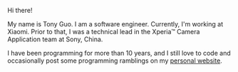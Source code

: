 <!--
tonykwok/tonykwok** is a ✨ _special_ ✨ repository because its `README.md` (this file) appears on your GitHub profile.
-->

Hi there!

My name is Tony Guo. I am a software engineer.  Currently, I'm working at Xiaomi. Prior to that, I was a technical lead in the Xperia™ Camera Application team at Sony, China.

I have been programming for more than 10 years, and I still love to code and occasionally post some programming ramblings on my [personal website](https://kwapoong.github.io).

